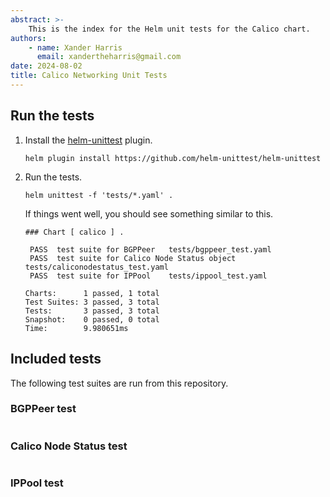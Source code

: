 ```yaml
---
abstract: >-
    This is the index for the Helm unit tests for the Calico chart.
authors:
    - name: Xander Harris
      email: xandertheharris@gmail.com
date: 2024-08-02
title: Calico Networking Unit Tests
---
```


## Run the tests

1. Install the [helm-unittest](https://github.com/helm-unittest/helm-unittest)
   plugin.

   ```{code-block} shell
   helm plugin install https://github.com/helm-unittest/helm-unittest
   ```

2. Run the tests.

   ```{code-block} shell
   helm unittest -f 'tests/*.yaml' .
   ```

   If things went well, you should see something similar to this.

   ```{code-block} shell
   ### Chart [ calico ] .

    PASS  test suite for BGPPeer   tests/bgppeer_test.yaml
    PASS  test suite for Calico Node Status object tests/caliconodestatus_test.yaml
    PASS  test suite for IPPool    tests/ippool_test.yaml

   Charts:      1 passed, 1 total
   Test Suites: 3 passed, 3 total
   Tests:       3 passed, 3 total
   Snapshot:    0 passed, 0 total
   Time:        9.980651ms
   ```

## Included tests

The following test suites are run from this repository.

### BGPPeer test

```{autoyaml} tests/bgppeer_test.yaml
```

### Calico Node Status test

```{autoyaml} tests/caliconodestatus_test.yaml
```

### IPPool test

```{autoyaml} tests/ippool_test.yaml
```
